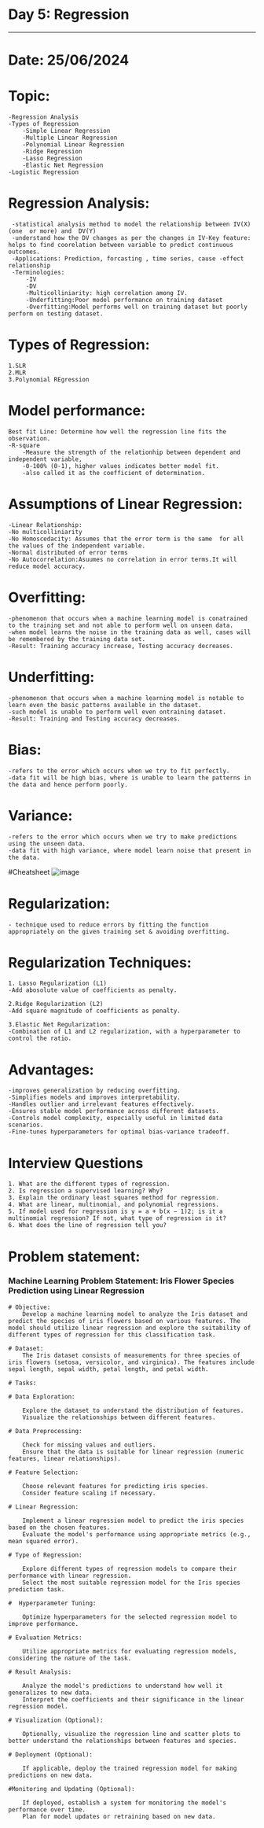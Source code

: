 
# Day 5: Regression
-----------------------------------------------
# Date: 25/06/2024
# Topic:
	-Regression Analysis
	-Types of Regression
		-Simple Linear Regression
		-Multiple Linear Regression
		-Polynomial Linear Regression
		-Ridge Regression
		-Lasso Regression
		-Elastic Net Regression
	-Logistic Regression
	
# Regression Analysis:

     -statistical analysis method to model the relationship between IV(X) (one  or more) and  DV(Y)
     -understand how the DV changes as per the changes in IV-Key feature: helps to find coorelation between variable to predict continuous outcomes.
     -Applications: Prediction, forcasting , time series, cause -effect relationship
     -Terminologies:
    	 -IV
    	 -DV
    	 -Multicolliniarity: high correlation among IV.
    	 -Underfitting:Poor model performance on training dataset
    	 -Overfitting:Model performs well on training dataset but poorly perform on testing dataset.
	 
# Types of Regression:

    1.SLR
    2.MLR
    3.Polynomial REgression

# Model performance:

    Best fit Line: Determine how well the regression line fits the observation.
    -R-square 
    	-Measure the strength of the relationhip between dependent and independent variable,
    	-0-100% (0-1), higher values indicates better model fit.
    	-also called it as the coefficient of determination.
	
	
# Assumptions of Linear Regression:

    -Linear Relationship:
    -No multicolliniarity
    -No Homoscedacity: Assumes that the error term is the same  for all the values of the independent variable.
    -Normal distributed of error terms
    -No Autocorrelation:Asuumes no correlation in error terms.It will reduce model accuracy.
	
# Overfitting:

	-phenomenon that occurs when a machine learning model is conatrained to the training set and not able to perform well on unseen data.
	-when model learns the noise in the training data as well, cases will be remembered by the training data set.
	-Result: Training accuracy increase, Testing accuracy decreases.
	

# Underfitting:

	-phenomenon that occurs when a machine learning model is notable to learn even the basic patterns available in the dataset.
	-such model is unable to perform well even ontraining dataset.
	-Result: Training and Testing accuracy decreases.
	
	
# Bias:

	-refers to the error which occurs when we try to fit perfectly.
	-data fit will be high bias, where is unable to learn the patterns in the data and hence perform poorly.
	
# Variance:

	-refers to the error which occurs when we try to make predictions using the unseen data.
	-data fit with high variance, where model learn noise that present in the data.

#Cheatsheet
![image](https://github.com/Kiranwaghmare123/PG-DBDA-MAR2024/assets/72081819/19ededea-22ed-446d-93d2-eae8aa7e1f2a)

# Regularization:

	- technique used to reduce errors by fitting the function appropriately on the given training set & avoiding overfitting.

# Regularization Techniques:
	
	1. Lasso Regularization (L1)
	-Add abosolute value of coefficients as penalty.
	
	2.Ridge Regularization (L2)
	-Add square magnitude of coefficients as penalty.
	
	3.Elastic Net Regularization:
	-Combination of L1 and L2 regularization, with a hyperparameter to control the ratio.


# Advantages:

	-improves generalization by reducing overfitting.
	-Simplifies models and improves interpretability.
	-Handles outlier and irrelevant features effectively.
	-Ensures stable model performance across different datasets.
	-Controls model complexity, especially useful in limited data scenarios.
	-Fine-tunes hyperparameters for optimal bias-variance tradeoff.

# Interview Questions

    1. What are the different types of regression.
    2. Is regression a supervised learning? Why?
    3. Explain the ordinary least squares method for regression.
    4. What are linear, multinomial, and polynomial regressions.
    5. If model used for regression is y = a + b(x − 1)2; is it a multinomial regression? If not, what type of regression is it?
    6. What does the line of regression tell you?

# Problem statement:

### Machine Learning Problem Statement: Iris Flower Species Prediction using Linear Regression

    # Objective:
        Develop a machine learning model to analyze the Iris dataset and predict the species of iris flowers based on various features. The model should utilize linear regression and explore the suitability of different types of regression for this classification task.

    # Dataset:
        The Iris dataset consists of measurements for three species of iris flowers (setosa, versicolor, and virginica). The features include sepal length, sepal width, petal length, and petal width.
    
    # Tasks:
    
    # Data Exploration:
    
        Explore the dataset to understand the distribution of features.
        Visualize the relationships between different features.
  
    # Data Preprocessing:
    
        Check for missing values and outliers.
        Ensure that the data is suitable for linear regression (numeric features, linear relationships).
    
    # Feature Selection:
    
        Choose relevant features for predicting iris species.
        Consider feature scaling if necessary.

    # Linear Regression:
    
        Implement a linear regression model to predict the iris species based on the chosen features.
        Evaluate the model's performance using appropriate metrics (e.g., mean squared error).
        
    # Type of Regression:
    
        Explore different types of regression models to compare their performance with linear regression.
        Select the most suitable regression model for the Iris species prediction task.
        
    #  Hyperparameter Tuning:
    
        Optimize hyperparameters for the selected regression model to improve performance.
    
    # Evaluation Metrics:
    
        Utilize appropriate metrics for evaluating regression models, considering the nature of the task.
        
    # Result Analysis:
    
        Analyze the model's predictions to understand how well it generalizes to new data.
        Interpret the coefficients and their significance in the linear regression model.
    
    # Visualization (Optional):
    
        Optionally, visualize the regression line and scatter plots to better understand the relationships between features and species.
    
    # Deployment (Optional):
    
        If applicable, deploy the trained regression model for making predictions on new data.

    #Monitoring and Updating (Optional):
    
        If deployed, establish a system for monitoring the model's performance over time.
        Plan for model updates or retraining based on new data.
